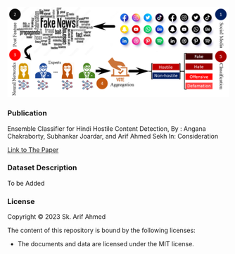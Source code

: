 ![Examples](img/teaser.png)

### Publication
Ensemble Classifier for Hindi Hostile Content Detection, 
By : Angana Chakraborty, Subhankar Joardar, and Arif Ahmed Sekh
In: Consideration

[Link to The Paper](https:xxxx)

### Dataset Description
To be Added
### License

Copyright © 2023 Sk. Arif Ahmed

The content of this repository is bound by the following licenses:

- The documents and data are licensed under the MIT license.

